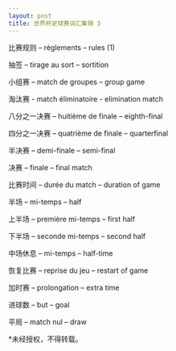 ```yaml
---
layout: post
title: 世界杯足球赛词汇集锦 3
---
```


比赛规则 – règlements – rules (1)

抽签 – tirage au sort – sortition

小组赛 – match de groupes – group game

淘汰赛 - match éliminatoire - elimination match

八分之一决赛 – huitième de finale – eighth-final

四分之一决赛 – quatrième de finale – quarterfinal

半决赛 – demi-finale – semi-final

决赛 – finale – final match

比赛时间 – durée du match – duration of game

半场 – mi-temps – half

上半场 – première mi-temps – first half

下半场 – seconde mi-temps – second half

中场休息 – mi-temps – half-time

恢复比赛 – reprise du jeu – restart of game

加时赛 – prolongation – extra time

进球数 – but – goal

平局 – match nul – draw

*未经授权，不得转载。
